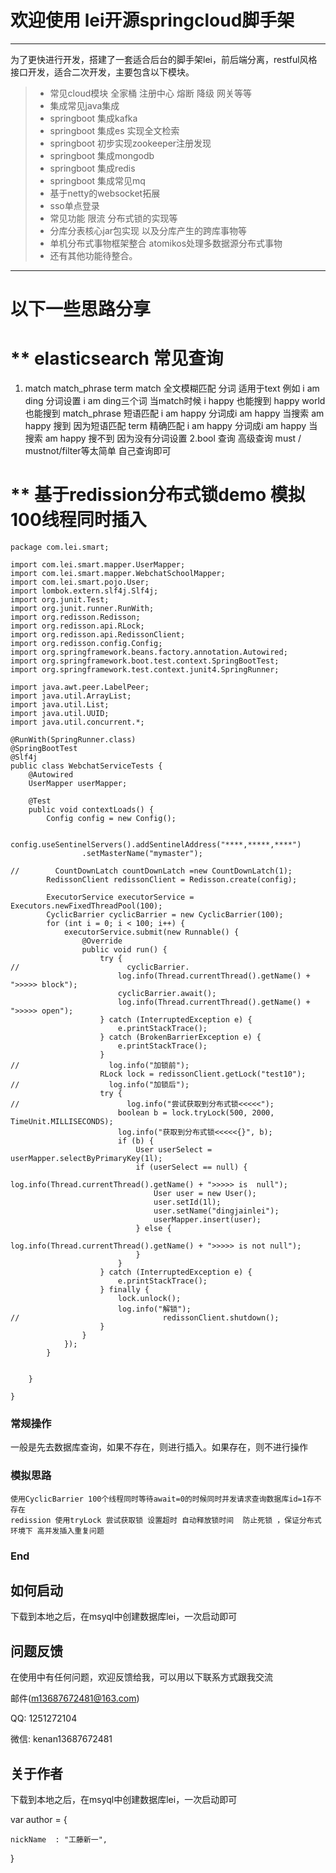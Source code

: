 # 欢迎使用 lei开源springcloud脚手架

------

为了更快进行开发，搭建了一套适合后台的脚手架lei，前后端分离，restful风格接口开发，适合二次开发，主要包含以下模块。

> * 常见cloud模块  全家桶 注册中心 熔断 降级 网关等等
> * 集成常见java集成
> * springboot 集成kafka
> * springboot 集成es 实现全文检索
> * springboot 初步实现zookeeper注册发现
> * springboot 集成mongodb
> * springboot 集成redis
> * springboot 集成常见mq
> * 基于netty的websocket拓展
> * sso单点登录
> * 常见功能 限流 分布式锁的实现等
> * 分库分表核心jar包实现 以及分库产生的跨库事物等
> * 单机分布式事物框架整合 atomikos处理多数据源分布式事物
> * 还有其他功能待整合。

------

# 以下一些思路分享
# ** elasticsearch 常见查询
1. match match_phrase term
match 全文模糊匹配   分词 适用于text 例如 i am ding  分词设置 i  am  ding三个词 当match时候  i happy 也能搜到  happy world也能搜到
match_phrase 短语匹配 i am happy  分词成i am happy  当搜索 am happy 搜到 因为短语匹配
term 精确匹配 i am happy  分词成i am happy  当搜索 am happy 搜不到 因为没有分词设置
2.bool 查询  高级查询
must / mustnot/filter等太简单 自己查询即可


# ** 基于redission分布式锁demo  模拟100线程同时插入

```
package com.lei.smart;

import com.lei.smart.mapper.UserMapper;
import com.lei.smart.mapper.WebchatSchoolMapper;
import com.lei.smart.pojo.User;
import lombok.extern.slf4j.Slf4j;
import org.junit.Test;
import org.junit.runner.RunWith;
import org.redisson.Redisson;
import org.redisson.api.RLock;
import org.redisson.api.RedissonClient;
import org.redisson.config.Config;
import org.springframework.beans.factory.annotation.Autowired;
import org.springframework.boot.test.context.SpringBootTest;
import org.springframework.test.context.junit4.SpringRunner;

import java.awt.peer.LabelPeer;
import java.util.ArrayList;
import java.util.List;
import java.util.UUID;
import java.util.concurrent.*;

@RunWith(SpringRunner.class)
@SpringBootTest
@Slf4j
public class WebchatServiceTests {
    @Autowired
    UserMapper userMapper;

    @Test
    public void contextLoads() {
        Config config = new Config();

        config.useSentinelServers().addSentinelAddress("****,*****,****")
                .setMasterName("mymaster");

//        CountDownLatch countDownLatch =new CountDownLatch(1);
        RedissonClient redissonClient = Redisson.create(config);

        ExecutorService executorService = Executors.newFixedThreadPool(100);
        CyclicBarrier cyclicBarrier = new CyclicBarrier(100);
        for (int i = 0; i < 100; i++) {
            executorService.submit(new Runnable() {
                @Override
                public void run() {
                    try {
//                        cyclicBarrier.
                        log.info(Thread.currentThread().getName() + ">>>>> block");
                        cyclicBarrier.await();
                        log.info(Thread.currentThread().getName() + ">>>>> open");
                    } catch (InterruptedException e) {
                        e.printStackTrace();
                    } catch (BrokenBarrierException e) {
                        e.printStackTrace();
                    }
//                    log.info("加锁前");
                    RLock lock = redissonClient.getLock("test10");
//                    log.info("加锁后");
                    try {
//                        log.info("尝试获取到分布式锁<<<<<");
                        boolean b = lock.tryLock(500, 2000, TimeUnit.MILLISECONDS);
                        log.info("获取到分布式锁<<<<<{}", b);
                        if (b) {
                            User userSelect = userMapper.selectByPrimaryKey(1l);
                            if (userSelect == null) {
                                log.info(Thread.currentThread().getName() + ">>>>> is  null");
                                User user = new User();
                                user.setId(1l);
                                user.setName("dingjainlei");
                                userMapper.insert(user);
                            } else {
                                log.info(Thread.currentThread().getName() + ">>>>> is not null");
                            }
                        }
                    } catch (InterruptedException e) {
                        e.printStackTrace();
                    } finally {
                        lock.unlock();
                        log.info("解锁");
//                                redissonClient.shutdown();
                    }
                }
            });
        }


    }

}

```

### 常规操作
一般是先去数据库查询，如果不存在，则进行插入。如果存在，则不进行操作



### 模拟思路

```
使用CyclicBarrier 100个线程同时等待await=0的时候同时并发请求查询数据库id=1存不存在
redission 使用tryLock 尝试获取锁 设置超时 自动释放锁时间  防止死锁 ，保证分布式环境下 高并发插入重复问题
```
### End






## 如何启动

下载到本地之后，在msyql中创建数据库lei，一次启动即可

## 问题反馈
在使用中有任何问题，欢迎反馈给我，可以用以下联系方式跟我交流

邮件(m13687672481@163.com)

QQ: 1251272104

微信: kenan13687672481


## 关于作者

下载到本地之后，在msyql中创建数据库lei，一次启动即可

  var author = {
  
    nickName  : "工藤新一",
    
  }
